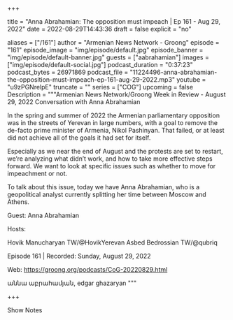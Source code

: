 
+++

title = "Anna Abrahamian: The opposition must impeach | Ep 161 - Aug 29, 2022"
date = 2022-08-29T14:43:36
draft = false
explicit = "no"

aliases = ["/161"]
author = "Armenian News Network - Groong"
episode = "161"
episode_image = "img/episode/default.jpg"
episode_banner = "img/episode/default-banner.jpg"
guests = ["aabrahamian"]
images = ["img/episode/default-social.jpg"]
podcast_duration = "0:37:23"
podcast_bytes = 26971869
podcast_file = "11224496-anna-abrahamian-the-opposition-must-impeach-ep-161-aug-29-2022.mp3"
youtube = "u9zPGNrelpE"
truncate = ""
series = ["COG"]
upcoming = false
Description = """Armenian News Network/Groong Week in Review - August 29, 2022
Conversation with Anna Abrahamian

In the spring and summer of 2022 the Armenian parliamentary opposition was in the streets of Yerevan in large numbers, with a goal to remove the de-facto prime minister of Armenia, Nikol Pashinyan. That failed, or at least did not achieve all of the goals it had set for itself.

Especially as we near the end of August and the protests are set to restart, we’re analyzing what didn’t work, and how to take more effective steps forward. We want to look at specific issues such as whether to move for impeachment or not.

To talk about this issue, today we have Anna Abrahamian, who is a geopolitical analyst currently splitting her time between Moscow and Athens. 

Guest:  Anna Abrahamian

Hosts:

Hovik Manucharyan TW/@HovikYerevan
Asbed Bedrossian TW/@qubriq

Episode 161 | Recorded: Sunday, August 29, 2022

Web: https://groong.org/podcasts/CoG-20220829.html


 աննա աբրահամյան,  edgar ghazaryan
"""

+++

Show Notes


